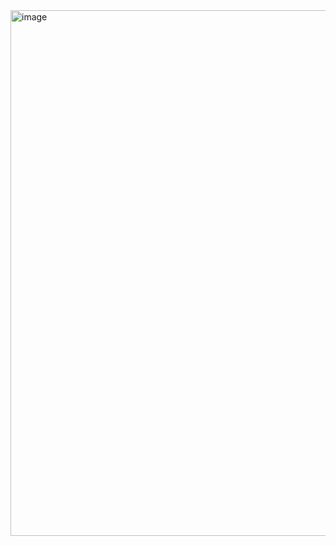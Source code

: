 <img width="1867" height="841" alt="image" src="https://github.com/user-attachments/assets/30182077-adf7-444b-a68c-c4eed8c44da3" />
